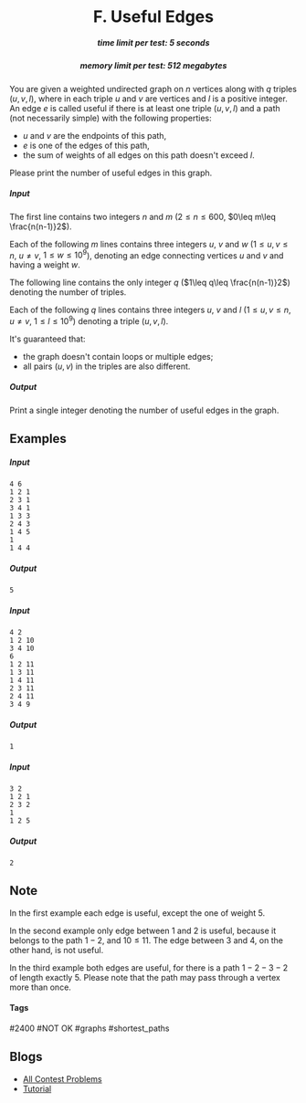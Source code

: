 <h1 style='text-align: center;'> F. Useful Edges</h1>

<h5 style='text-align: center;'>time limit per test: 5 seconds</h5>
<h5 style='text-align: center;'>memory limit per test: 512 megabytes</h5>

You are given a weighted undirected graph on $n$ vertices along with $q$ triples $(u, v, l)$, where in each triple $u$ and $v$ are vertices and $l$ is a positive integer. An edge $e$ is called useful if there is at least one triple $(u, v, l)$ and a path (not necessarily simple) with the following properties:

* $u$ and $v$ are the endpoints of this path,
* $e$ is one of the edges of this path,
* the sum of weights of all edges on this path doesn't exceed $l$.

Please print the number of useful edges in this graph.

##### Input

The first line contains two integers $n$ and $m$ ($2\leq n\leq 600$, $0\leq m\leq \frac{n(n-1)}2$). 

Each of the following $m$ lines contains three integers $u$, $v$ and $w$ ($1\leq u, v\leq n$, $u\neq v$, $1\leq w\leq 10^9$), denoting an edge connecting vertices $u$ and $v$ and having a weight $w$.

The following line contains the only integer $q$ ($1\leq q\leq \frac{n(n-1)}2$) denoting the number of triples.

Each of the following $q$ lines contains three integers $u$, $v$ and $l$ ($1\leq u, v\leq n$, $u\neq v$, $1\leq l\leq 10^9$) denoting a triple $(u, v, l)$.

It's guaranteed that: 

* the graph doesn't contain loops or multiple edges;
* all pairs $(u, v)$ in the triples are also different.
##### Output

Print a single integer denoting the number of useful edges in the graph.

## Examples

##### Input


```text
4 6
1 2 1
2 3 1
3 4 1
1 3 3
2 4 3
1 4 5
1
1 4 4
```
##### Output


```text
5
```
##### Input


```text
4 2
1 2 10
3 4 10
6
1 2 11
1 3 11
1 4 11
2 3 11
2 4 11
3 4 9
```
##### Output


```text
1
```
##### Input


```text
3 2
1 2 1
2 3 2
1
1 2 5
```
##### Output


```text
2
```
## Note

In the first example each edge is useful, except the one of weight $5$.

In the second example only edge between $1$ and $2$ is useful, because it belongs to the path $1-2$, and $10 \leq 11$. The edge between $3$ and $4$, on the other hand, is not useful.

In the third example both edges are useful, for there is a path $1-2-3-2$ of length exactly $5$. Please note that the path may pass through a vertex more than once.



#### Tags 

#2400 #NOT OK #graphs #shortest_paths 

## Blogs
- [All Contest Problems](../Технокубок_2021_-_Финал.md)
- [Tutorial](../blogs/Tutorial.md)
